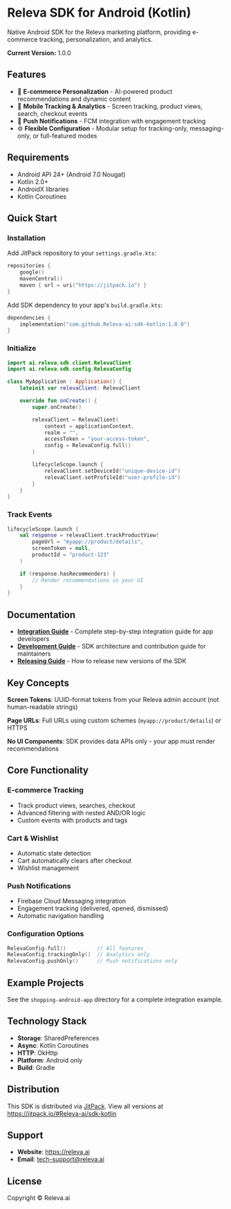 # Releva SDK for Android (Kotlin)

Native Android SDK for the Releva marketing platform, providing e-commerce tracking, personalization, and analytics.

**Current Version:** 1.0.0

## Features

- 🎯 **E-commerce Personalization** - AI-powered product recommendations and dynamic content
- 📱 **Mobile Tracking & Analytics** - Screen tracking, product views, search, checkout events
- 🔔 **Push Notifications** - FCM integration with engagement tracking
- ⚙️ **Flexible Configuration** - Modular setup for tracking-only, messaging-only, or full-featured modes

## Requirements

- Android API 24+ (Android 7.0 Nougat)
- Kotlin 2.0+
- AndroidX libraries
- Kotlin Coroutines

## Quick Start

### Installation

Add JitPack repository to your `settings.gradle.kts`:

```kotlin
repositories {
    google()
    mavenCentral()
    maven { url = uri("https://jitpack.io") }
}
```

Add SDK dependency to your app's `build.gradle.kts`:

```kotlin
dependencies {
    implementation("com.github.Releva-ai:sdk-kotlin:1.0.0")
}
```

### Initialize

```kotlin
import ai.releva.sdk.client.RelevaClient
import ai.releva.sdk.config.RelevaConfig

class MyApplication : Application() {
    lateinit var relevaClient: RelevaClient

    override fun onCreate() {
        super.onCreate()

        relevaClient = RelevaClient(
            context = applicationContext,
            realm = "",
            accessToken = "your-access-token",
            config = RelevaConfig.full()
        )

        lifecycleScope.launch {
            relevaClient.setDeviceId("unique-device-id")
            relevaClient.setProfileId("user-profile-id")
        }
    }
}
```

### Track Events

```kotlin
lifecycleScope.launch {
    val response = relevaClient.trackProductView(
        pageUrl = "myapp://product/details",
        screenToken = null,
        productId = "product-123"
    )

    if (response.hasRecommenders) {
        // Render recommendations in your UI
    }
}
```

## Documentation

- **[Integration Guide](INTEGRATION_GUIDE.md)** - Complete step-by-step integration guide for app developers
- **[Development Guide](DEVELOPMENT.md)** - SDK architecture and contribution guide for maintainers
- **[Releasing Guide](RELEASING.md)** - How to release new versions of the SDK

## Key Concepts

**Screen Tokens**: UUID-format tokens from your Releva admin account (not human-readable strings)

**Page URLs**: Full URLs using custom schemes (`myapp://product/details`) or HTTPS

**No UI Components**: SDK provides data APIs only - your app must render recommendations

## Core Functionality

### E-commerce Tracking
- Track product views, searches, checkout
- Advanced filtering with nested AND/OR logic
- Custom events with products and tags

### Cart & Wishlist
- Automatic state detection
- Cart automatically clears after checkout
- Wishlist management

### Push Notifications
- Firebase Cloud Messaging integration
- Engagement tracking (delivered, opened, dismissed)
- Automatic navigation handling

### Configuration Options
```kotlin
RelevaConfig.full()          // All features
RelevaConfig.trackingOnly()  // Analytics only
RelevaConfig.pushOnly()      // Push notifications only
```

## Example Projects

See the `shopping-android-app` directory for a complete integration example.

## Technology Stack

- **Storage**: SharedPreferences
- **Async**: Kotlin Coroutines
- **HTTP**: OkHttp
- **Platform**: Android only
- **Build**: Gradle

## Distribution

This SDK is distributed via [JitPack](https://jitpack.io/#Releva-ai/sdk-kotlin). View all versions at https://jitpack.io/#Releva-ai/sdk-kotlin

## Support

- **Website**: https://releva.ai
- **Email**: tech-support@releva.ai

## License

Copyright © Releva.ai
